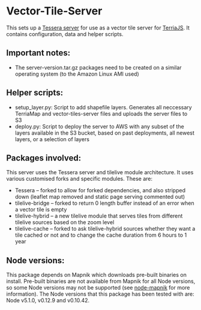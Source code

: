 # Vector-Tile-Server
This sets up a [Tessera server](https://github.com/mojodna/tessera) for use as a vector tile server for [TerriaJS](https://github.com/TerriaJS/terriajs). It contains configuration, data and helper scripts. 

## Important notes:
- The server-version.tar.gz packages need to be created on a similar operating system (to the Amazon Linux AMI used)

## Helper scripts:
- setup_layer.py: Script to add shapefile layers. Generates all neccessary TerriaMap and vector-tiles-server files and uploads the server files to S3
- deploy.py: Script to deploy the server to AWS with any subset of the layers available in the S3 bucket, based on past deployments, all newest layers, or a selection of layers

## Packages involved:
This server uses the Tessera server and tilelive module architecture. It uses various customised forks and specific modules. These are:
- Tessera – forked to allow for forked dependencies, and also stripped down (leaflet map removed and static page serving commented out)
- tilelive-bridge – forked to return 0 length buffer instead of an error when a vector tile is empty
- tilelive-hybrid – a new tilelive module that serves tiles from different tilelive sources based on the zoom level
- tilelive-cache – forked to ask tilelive-hybrid sources whether they want a tile cached or not and to change the cache duration from 6 hours to 1 year

## Node versions:
This package depends on Mapnik which downloads pre-built binaries on install. Pre-built binaries are not available from Mapnik for all Node versions, so some Node versions may not be supported (see [node-mapnik](https://github.com/mapnik/node-mapnik#installing) for more information). The Node versions that this package has been tested with are: Node v5.1.0, v0.12.9 and v0.10.42.
